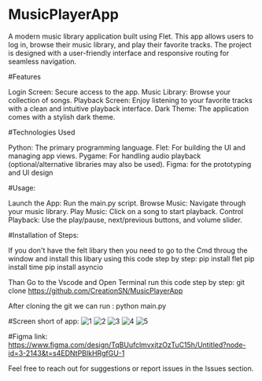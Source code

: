 # MusicPlayerApp
A  modern music library application built using Flet. This app allows users to log in, browse their music library, and play their favorite tracks. The project is designed with a user-friendly interface and responsive routing for seamless navigation.

#Features

Login Screen: Secure access to the app.
Music Library: Browse your collection of songs.
Playback Screen: Enjoy listening to your favorite tracks with a clean and intuitive playback interface.
Dark Theme: The application comes with a stylish dark theme.

#Technologies Used

Python: The primary programming language.
Flet: For building the UI and managing app views.
Pygame: For handling audio playback (optional/alternative libraries may also be used).
Figma: for the prototyping and UI design 


#Usage:

Launch the App: Run the main.py script.
Browse Music: Navigate through your music library.
Play Music: Click on a song to start playback.
Control Playback: Use the play/pause, next/previous buttons, and volume slider.

#Installation of Steps:

If you don't have the felt libary then you need to go to the Cmd throug the window and install this libary using this code step by step:
pip install flet
pip install time
pip install asyncio

Than Go to the Vscode and Open Terminal run this code step by step:
git clone https://github.com/CreationSN/MusicPlayerApp

After cloning the git we can run :
python main.py


#Screen short of app:
![1](https://github.com/user-attachments/assets/45ff3c4f-ca82-41a6-9b85-216a7876c0ce) ![2](https://github.com/user-attachments/assets/6c1119cd-a93b-4a12-a880-535ff2899bd5) ![3](https://github.com/user-attachments/assets/c888b220-06fa-4bbf-b1db-9688c9d046ca) ![4](https://github.com/user-attachments/assets/1792ee30-6fec-48b3-8976-8edca2081965) ![5](https://github.com/user-attachments/assets/b341c253-9fb7-443a-bd88-8d511aa0b73b)

#Figma link: https://www.figma.com/design/TqBUufclmvxjtzOzTuC15h/Untitled?node-id=3-2143&t=s4EDNtPBIkHRgfGU-1

Feel free to reach out for suggestions or report issues in the Issues section.


